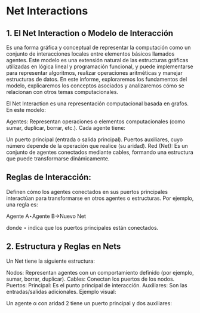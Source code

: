 # Net Interactions
## 1. El Net Interaction o Modelo de Interacción 
Es una forma gráfica y conceptual de representar la computación como un 
conjunto de interacciones locales entre elementos básicos llamados agentes. Este modelo es una extensión natural de las 
estructuras gráficas utilizadas en lógica lineal y programación funcional, y puede implementarse para representar algoritmos, realizar operaciones aritméticas y manejar estructuras de datos. En este informe, exploraremos los fundamentos del 
modelo, explicaremos los conceptos asociados y analizaremos cómo se relacionan con otros temas computacionales.

El Net Interaction es una representación computacional basada en grafos. En este modelo:

Agentes: Representan operaciones o elementos computacionales (como sumar, duplicar, borrar, etc.). Cada agente tiene:

Un puerto principal (entrada o salida principal).
Puertos auxiliares, cuyo número depende de la operación que realice (su aridad).
Red (Net): Es un conjunto de agentes conectados mediante cables, formando una estructura que puede transformarse dinámicamente.

## Reglas de Interacción: <br> 
Definen cómo los agentes conectados en sus puertos principales interactúan para transformarse en otros agentes o estructuras. Por ejemplo, una regla es:

Agente A⋆Agente B→Nuevo Net

donde ⋆ indica que los puertos principales están conectados.
## 2. Estructura y Reglas en Nets
Un Net tiene la siguiente estructura:

Nodos: Representan agentes con un comportamiento definido (por ejemplo, sumar, borrar, duplicar).
Cables: Conectan los puertos de los nodos.
Puertos:
Principal: Es el punto principal de interacción.
Auxiliares: Son las entradas/salidas adicionales.
Ejemplo visual:

Un agente α con aridad 2 tiene un puerto principal y dos auxiliares:

